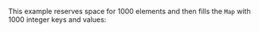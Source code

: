 This example reserves space for 1000 elements and then fills the `Map` with 1000 integer keys and values:
